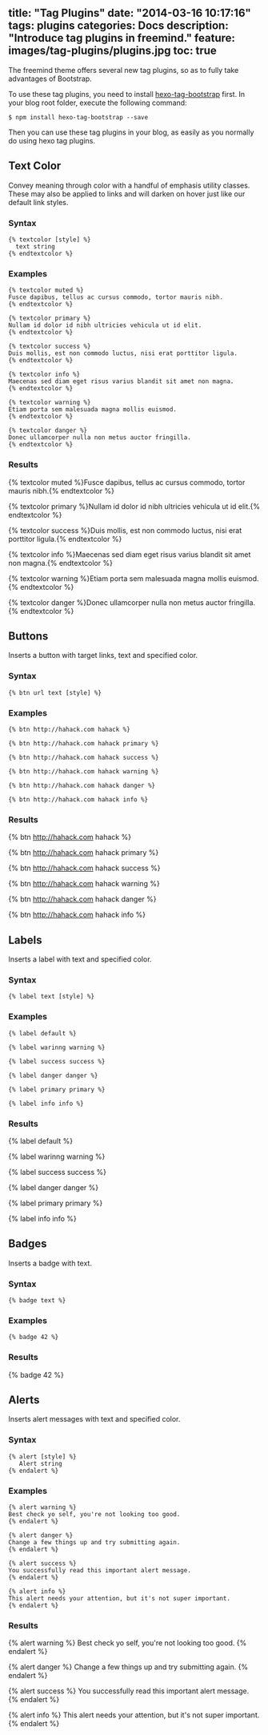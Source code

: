 title: "Tag Plugins"
date: "2014-03-16 10:17:16"
tags: plugins
categories: Docs
description: "Introduce tag plugins in freemind."
feature: images/tag-plugins/plugins.jpg
toc: true
---

The freemind theme offers several new tag plugins, so as to fully take advantages of Bootstrap.

To use these tag plugins, you need to install [hexo-tag-bootstrap](https://github.com/wzpan/hexo-tag-bootstrap) first. In your blog root folder, execute the following command:

```
$ npm install hexo-tag-bootstrap --save
```

Then you can use these tag plugins in your blog, as easily as you normally do using hexo tag plugins. 

<!-- more -->

## Text Color ##

Convey meaning through color with a handful of emphasis utility classes. These may also be applied to links and will darken on hover just like our default link styles.

### Syntax ###

```
{% textcolor [style] %}
  text string
{% endtextcolor %}
```

### Examples ###

```
{% textcolor muted %}
Fusce dapibus, tellus ac cursus commodo, tortor mauris nibh.
{% endtextcolor %}

{% textcolor primary %}
Nullam id dolor id nibh ultricies vehicula ut id elit.
{% endtextcolor %}

{% textcolor success %}
Duis mollis, est non commodo luctus, nisi erat porttitor ligula.
{% endtextcolor %}

{% textcolor info %}
Maecenas sed diam eget risus varius blandit sit amet non magna.
{% endtextcolor %}

{% textcolor warning %}
Etiam porta sem malesuada magna mollis euismod.
{% endtextcolor %}

{% textcolor danger %}
Donec ullamcorper nulla non metus auctor fringilla.
{% endtextcolor %}
```

### Results ###

{% textcolor muted %}Fusce dapibus, tellus ac cursus commodo, tortor mauris nibh.{% endtextcolor %}

{% textcolor primary %}Nullam id dolor id nibh ultricies vehicula ut id elit.{% endtextcolor %}

{% textcolor success %}Duis mollis, est non commodo luctus, nisi erat porttitor ligula.{% endtextcolor %}

{% textcolor info %}Maecenas sed diam eget risus varius blandit sit amet non magna.{% endtextcolor %}

{% textcolor warning %}Etiam porta sem malesuada magna mollis euismod.{% endtextcolor %}

{% textcolor danger %}Donec ullamcorper nulla non metus auctor fringilla.{% endtextcolor %}

## Buttons ##

Inserts a button with target links, text and specified color.

### Syntax ###

```
{% btn url text [style] %}
```

### Examples ###

```
{% btn http://hahack.com hahack %}

{% btn http://hahack.com hahack primary %}

{% btn http://hahack.com hahack success %}

{% btn http://hahack.com hahack warning %}

{% btn http://hahack.com hahack danger %}

{% btn http://hahack.com hahack info %}
```

### Results ###

{% btn http://hahack.com hahack %}

{% btn http://hahack.com hahack primary %}

{% btn http://hahack.com hahack success %}

{% btn http://hahack.com hahack warning %}

{% btn http://hahack.com hahack danger %}

{% btn http://hahack.com hahack info %}

## Labels ##

Inserts a label with text and specified color.

### Syntax ###

```
{% label text [style] %}
```

### Examples ###

```
{% label default %}

{% label warinng warning %}

{% label success success %}

{% label danger danger %}

{% label primary primary %}

{% label info info %}
```

### Results ###

{% label default %}

{% label warinng warning %}

{% label success success %}

{% label danger danger %}

{% label primary primary %}

{% label info info %}

## Badges ##

Inserts a badge with text.


### Syntax ###

```
{% badge text %}
```

### Examples ###

```
{% badge 42 %}
```

### Results ###

{% badge 42 %}

## Alerts ##

Inserts alert messages with text and specified color.

### Syntax ###

```
{% alert [style] %}
   Alert string
{% endalert %}
```

### Examples ###

```
{% alert warning %}
Best check yo self, you're not looking too good.
{% endalert %}

{% alert danger %}
Change a few things up and try submitting again.
{% endalert %}

{% alert success %}
You successfully read this important alert message.
{% endalert %}

{% alert info %}
This alert needs your attention, but it's not super important.
{% endalert %}
```

### Results ###

{% alert warning %}
Best check yo self, you're not looking too good.
{% endalert %}

{% alert danger %}
Change a few things up and try submitting again.
{% endalert %}

{% alert success %}
You successfully read this important alert message.
{% endalert %}

{% alert info %}
This alert needs your attention, but it's not super important.
{% endalert %}


